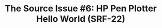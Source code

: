 ---
ee_id: '4213'
site: '1'
type: '2'
long_id: 2013-137 The Source Issue 6  Hello World Pen Plotter (SRF-22)
url: 2013-137-the-source-hello-world-pen-plotter
year: '2015'
medium: Zine
commission: Creative Capital
add_credit:
dims: 11 x 8.5
pitch: Source code for my HP pen plotter hello worlds printed on archival inks and
  paper, footnoted with artist txt, writing, poetry, whatevz, etc, etc, .........
  bla bla bla.
ps:
live_url:
related: |-
  [56] [2009-033-hello-world] 2009-033 Hello World
  [57] [2009-034-hello-world] 2009-034 Hello World
  [58] [2009-035-hello-world] 2009-035 Hello World
  [59] [2009-036-hello-world] 2009-036 Hello World
  [60] [2009-037-hello-world] 2009-037 Hello World
  [149] [2010-081-hello-world] 2010-081 Hello World
title: 'The Source Issue #6: HP Pen Plotter Hello World (SRF-22)'
youtube:
imgs: source-hp-2013-137-detail-database-ih.jpg
subheading:
year2: '2015'
download: the-source-hp-hello-world-2013-137-digital-master-ih.pdf
add_credits:
related_code: "[2200] [code-hp-pen-plotter-hello-world] Hp-Pen-Plotter-Hello-World
  (Code)"
! '':
layout: things-i-made
---